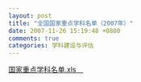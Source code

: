 ```yaml
---
layout: post
title: "全国国家重点学科名单（2007年）"
date: 2007-11-26 15:19:48 +0800
comments: true
categories: 学科建设与评估
---
```


[国家重点学科名单.xls　](../../downloads/200711268368294.xls)

